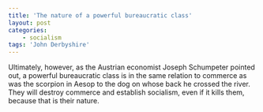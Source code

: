 ```yaml
---
title: 'The nature of a powerful bureaucratic class'
layout: post
categories:
    - socialism
tags: 'John Derbyshire'
---
```


Ultimately, however, as the Austrian economist Joseph Schumpeter pointed out, a powerful bureaucratic class is in the same relation to commerce as was the scorpion in Aesop to the dog on whose back he crossed the river. They will destroy commerce and establish socialism, even if it kills them, because that is their nature.